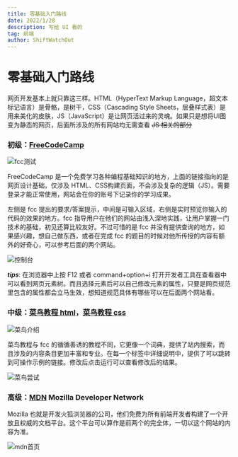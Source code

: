 ```yaml
---
title: 零基础入门路线
date: 2022/1/28
description: 写给 UI 看的
tag: 前端
author: ShiftWatchOut
---
```


# 零基础入门路线

网页开发基本上就只靠这三样。HTML（HyperText Markup Language，超文本标记语言）是骨骼，是树干，CSS（Cascading Style Sheets，层叠样式表）是用来美化的皮肤，JS（JavaScript）是让网页活过来的灵魂。如果只是想将UI图变为静态的网页，后面所涉及的所有网站均无需查看 ~~JS 相关的部分~~

### 初级：[FreeCodeCamp](https://chinese.freecodecamp.org/learn/responsive-web-design/)

![fcc测试](/images/fcc-intro.png)

FreeCodeCamp 是一个免费学习各种编程基础知识的地方，上面的链接指向的是网页设计基础，仅涉及 HTML、CSS构建页面，不会涉及复杂的逻辑（JS）。需要登录才能正常使用，网站会在你的账号下记录你的学习成果。

左侧是 fcc 提出的要求/答案提示，中间是可输入区域，右侧是实时预览你输入的代码的效果的地方。fcc 指导用户在他们的网站由浅入深地实践，让用户掌握一门技术的基础，初见还算比较友好。不过可惜的是 fcc 并没有提供查询的地方，如果感兴趣，想自己做东西，或者在完成 fcc 的题目的时候对他所传授的内容有额外的好奇心，可以参考后面的两个网站。

![控制台](/images/console-intro.png)

***tips***: 在浏览器中上按 F12 或者 command+option+i 打开开发者工具在查看器中可以看到网页元素树。而且选择元素后可以自己修改元素的属性，只要是网页规范里包含的属性都会立马生效，想知道规范具体有哪些可以在后面两个网站看。

### 中级：[菜鸟教程 html](https://www.runoob.com/html/html-tutorial.html)，[菜鸟教程 css](https://www.runoob.com/css/css-tutorial.html)

![菜鸟介绍](/images/noob-intro.png)

菜鸟教程与 fcc 的循循善诱的教程不同，它更像一个词典，提供了站内搜索，而且涉及的内容条目更加丰富和专业。在每一个标签中详细说明中，提供了可以跳转到可操作示例的链接。修改后点击运行可以查看修改后的结果。

![菜鸟尝试](/images/noob-try.png)

### 高级：[MDN](https://developer.mozilla.org/zh-CN/docs/Web/HTML#tools)  Mozilla Developer Network

Mozilla 也就是开发火狐浏览器的公司，他们免费为所有前端开发者构建了一个开放且权威的文档平台。这个平台可以算作是前两个的完全体，一切以这个网站的内容为准。

![mdn首页](/images/mdn-intro.png)